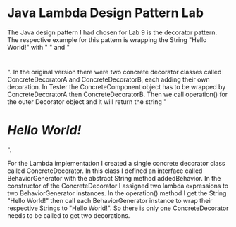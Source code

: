 # Java Lambda Design Pattern Lab

The Java design pattern I had chosen for Lab 9 is the decorator pattern. The respective example for this pattern is wrapping the String "Hello World!" with "<em> </em>" and "<h1> </h1>". In the original version there were two concrete decorator classes called ConcreteDecoratorA and ConcreteDecoratorB, each adding their own decoration. In Tester the ConcreteComponent object has to be wrapped by ConcreteDecoratorA then ConcreteDecoratorB. Then we call operation() for the outer Decorator object and it will return the string "<h1><em>Hello World!</em></h1>".

For the Lambda implementation I created a single concrete decorator class called ConcreteDecorator. In this class I defined an interface called BehaviorGenerator with the abstract String method addedBehavior. In the constructor of the ConcreteDecorator I assigned two lambda expressions to two BehaviorGenerator instances. In the operation() method I get the String "Hello World!" then call each BehaviorGenerator instance to wrap their respective Strings to "Hello World!". So there is only one ConcreteDecorator needs to be called to get two decorations.

